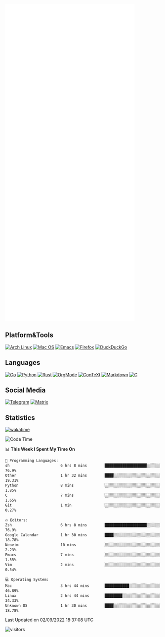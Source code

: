 ![Metrics](https://github.com/SteamedFish/SteamedFish/blob/master/github-metrics.svg)

## Platform&Tools

[![Arch Linux](https://img.shields.io/badge/ArchLinux-1793D1?logo=arch-linux&logoColor=fff&style=flat-square)](https://archlinux.org/)
[![Mac OS](https://img.shields.io/badge/MacOS-000000?style=flat-square&logo=macos&logoColor=F0F0F0)](https://www.apple.com/macos/)
[![Emacs](https://img.shields.io/badge/Emacs-%237F5AB6.svg?&style=flat-square&logo=gnu-emacs&logoColor=white)](https://www.gnu.org/software/emacs/)
[![Firefox](https://img.shields.io/badge/Firefox-FF7139?style=flat-square&logo=Firefox-Browser&logoColor=white)](https://firefox.com/)
[![DuckDuckGo](https://img.shields.io/badge/DuckDuckGo-DE5833?style=flat-square&logo=DuckDuckGo&logoColor=white)](https://duckduckgo.com/)

## Languages

[![Go](https://img.shields.io/badge/Golang-%2300ADD8.svg?style=flat-square&logo=go&logoColor=white)](https://golang.org/)
[![Python](https://img.shields.io/badge/Python-3670A0?style=flat-square&logo=python&logoColor=ffdd54)](https://www.python.org/)
[![Rust](https://img.shields.io/badge/Rust-%23000000.svg?style=flat-square&logo=rust&logoColor=white)](https://www.rust-lang.org/)
[![OrgMode](https://img.shields.io/badge/OrgMode-%23000000.svg?style=flat-square&logo=org&logoColor=white)](https://orgmode.org/)
[![ConTeXt](https://img.shields.io/badge/ConTeXt-%23008080.svg?style=flat-square&logo=latex&logoColor=white)](https://contextgarden.net/)
[![Markdown](https://img.shields.io/badge/MarkDown-%23000000.svg?style=flat-square&logo=markdown&logoColor=white)](https://daringfireball.net/projects/markdown/)
[![C](https://img.shields.io/badge/C-%2300599C.svg?style=flat-square&logo=c&logoColor=white)](https://www.iso.org/standard/74528.html)

## Social Media
[![Telegram](https://img.shields.io/badge/SteamedFish-2CA5E0?style=social&logo=telegram&logoColor=white)](https://t.me/SteamedFish)
[![Matrix](https://img.shields.io/badge/SteamedFish-2CA5E0?style=social&logo=matrix&logoColor=black)](https://matrix.to/#/@i:steamedfish.org)

## Statistics
[![wakatime](https://wakatime.com/badge/user/168280d6-fcf2-4b4f-ad3a-dc4612f35b38.svg)](https://wakatime.com/@168280d6-fcf2-4b4f-ad3a-dc4612f35b38)

<!--START_SECTION:waka-->
![Code Time](http://img.shields.io/badge/Code%20Time-1%2C983%20hrs%2031%20mins-blue)

📊 **This Week I Spent My Time On** 

```text
💬 Programming Languages: 
sh                       6 hrs 8 mins        ███████████████████░░░░░░   76.9% 
Other                    1 hr 32 mins        ████░░░░░░░░░░░░░░░░░░░░░   19.31% 
Python                   8 mins              ░░░░░░░░░░░░░░░░░░░░░░░░░   1.85% 
C                        7 mins              ░░░░░░░░░░░░░░░░░░░░░░░░░   1.65% 
Git                      1 min               ░░░░░░░░░░░░░░░░░░░░░░░░░   0.27%

🔥 Editors: 
Zsh                      6 hrs 8 mins        ███████████████████░░░░░░   76.9% 
Google Calendar          1 hr 30 mins        ████░░░░░░░░░░░░░░░░░░░░░   18.78% 
Neovim                   10 mins             ░░░░░░░░░░░░░░░░░░░░░░░░░   2.23% 
Emacs                    7 mins              ░░░░░░░░░░░░░░░░░░░░░░░░░   1.55% 
Vim                      2 mins              ░░░░░░░░░░░░░░░░░░░░░░░░░   0.54%

💻 Operating System: 
Mac                      3 hrs 44 mins       ███████████░░░░░░░░░░░░░░   46.89% 
Linux                    2 hrs 44 mins       ████████░░░░░░░░░░░░░░░░░   34.33% 
Unknown OS               1 hr 30 mins        ████░░░░░░░░░░░░░░░░░░░░░   18.78%

```


 Last Updated on 02/09/2022 18:37:08 UTC
<!--END_SECTION:waka-->

![visitors](https://visitor-badge.laobi.icu/badge?page_id=SteamedFish.SteamedFish)
